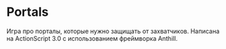# Portals
Игра про порталы, которые нужно защищать от захватчиков. Написана на ActionScript 3.0 с использованием фреймворка Anthill.
